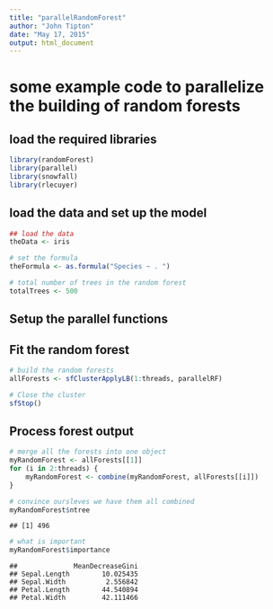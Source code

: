 ```yaml
---
title: "parallelRandomForest"
author: "John Tipton"
date: "May 17, 2015"
output: html_document
---
```


# some example code to parallelize the building of random forests


## load the required libraries

```r
library(randomForest)
library(parallel)
library(snowfall)
library(rlecuyer)
```
## load the data and set up the model

```r
## load the data
theData <- iris

# set the formula
theFormula <- as.formula("Species ~ . ")

# total number of trees in the random forest
totalTrees <- 500
```
## Setup the parallel functions

## Fit the random forest

```r
# build the random forests
allForests <- sfClusterApplyLB(1:threads, parallelRF)

# Close the cluster
sfStop()
```
## Process forest output

```r
# merge all the forests into one object
myRandomForest <- allForests[[1]]
for (i in 2:threads) {
    myRandomForest <- combine(myRandomForest, allForests[[i]])
}

# convince oursleves we have them all combined
myRandomForest$ntree
```

```
## [1] 496
```

```r
# what is important
myRandomForest$importance
```

```
##              MeanDecreaseGini
## Sepal.Length        10.025435
## Sepal.Width          2.556842
## Petal.Length        44.540894
## Petal.Width         42.111466
```
